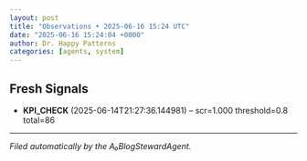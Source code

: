 ```yaml
---
layout: post
title: "Observations • 2025-06-16 15:24 UTC"
date: "2025-06-16 15:24:04 +0000"
author: Dr. Happy Patterns
categories: [agents, system]
---
```


## Fresh Signals

* **KPI_CHECK** (2025-06-14T21:27:36.144981) – scr=1.000 threshold=0.8 total=86

---

*Filed automatically by the A₀BlogStewardAgent.*
